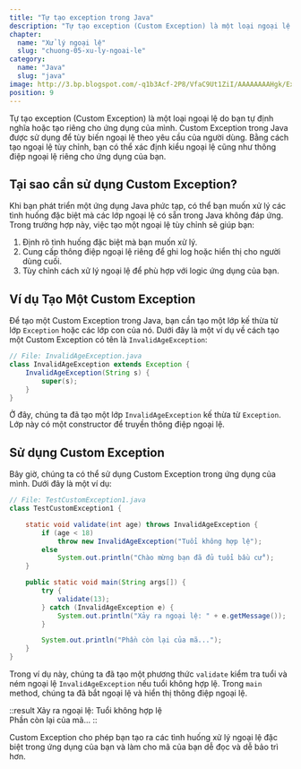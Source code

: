 ```yaml
---
title: "Tự tạo exception trong Java"
description: "Tự tạo exception (Custom Exception) là một loại ngoại lệ do bạn tự định nghĩa hoặc tạo riêng cho ứng dụng của mình. Custom Exception trong Java được sử dụng để tùy biến ngoại lệ theo yêu cầu của người dùng. Bằng cách tạo ngoại lệ tùy chỉnh, bạn có thể xác định kiểu ngoại lệ cũng như thông điệp ngoại lệ riêng cho ứng dụng của bạn."
chapter:
  name: "Xử lý ngoại lệ"
  slug: "chuong-05-xu-ly-ngoai-le"
category:
  name: "Java"
  slug: "java"
image: http://3.bp.blogspot.com/-q1b3Acf-2P8/VfaC9Ut1ZiI/AAAAAAAAHgk/Ex0j4ze5FSk/s1600/ExceptionClassHierarchy.png
position: 9
---
```


Tự tạo exception (Custom Exception) là một loại ngoại lệ do bạn tự định nghĩa hoặc tạo riêng cho ứng dụng của mình. Custom Exception trong Java được sử dụng để tùy biến ngoại lệ theo yêu cầu của người dùng. Bằng cách tạo ngoại lệ tùy chỉnh, bạn có thể xác định kiểu ngoại lệ cũng như thông điệp ngoại lệ riêng cho ứng dụng của bạn.

## Tại sao cần sử dụng Custom Exception?

Khi bạn phát triển một ứng dụng Java phức tạp, có thể bạn muốn xử lý các tình huống đặc biệt mà các lớp ngoại lệ có sẵn trong Java không đáp ứng. Trong trường hợp này, việc tạo một ngoại lệ tùy chỉnh sẽ giúp bạn:

1. Định rõ tình huống đặc biệt mà bạn muốn xử lý.
2. Cung cấp thông điệp ngoại lệ riêng để ghi log hoặc hiển thị cho người dùng cuối.
3. Tùy chỉnh cách xử lý ngoại lệ để phù hợp với logic ứng dụng của bạn.

## Ví dụ Tạo Một Custom Exception

Để tạo một Custom Exception trong Java, bạn cần tạo một lớp kế thừa từ lớp `Exception` hoặc các lớp con của nó. Dưới đây là một ví dụ về cách tạo một Custom Exception có tên là `InvalidAgeException`:

```java
// File: InvalidAgeException.java
class InvalidAgeException extends Exception {
    InvalidAgeException(String s) {
        super(s);
    }
}
```

Ở đây, chúng ta đã tạo một lớp `InvalidAgeException` kế thừa từ `Exception`. Lớp này có một constructor để truyền thông điệp ngoại lệ.

## Sử dụng Custom Exception

Bây giờ, chúng ta có thể sử dụng Custom Exception trong ứng dụng của mình. Dưới đây là một ví dụ:

```java
// File: TestCustomException1.java
class TestCustomException1 {

    static void validate(int age) throws InvalidAgeException {
        if (age < 18)
            throw new InvalidAgeException("Tuổi không hợp lệ");
        else
            System.out.println("Chào mừng bạn đã đủ tuổi bầu cử");
    }

    public static void main(String args[]) {
        try {
            validate(13);
        } catch (InvalidAgeException e) {
            System.out.println("Xảy ra ngoại lệ: " + e.getMessage());
        }

        System.out.println("Phần còn lại của mã...");
    }
}
```

Trong ví dụ này, chúng ta đã tạo một phương thức `validate` kiểm tra tuổi và ném ngoại lệ `InvalidAgeException` nếu tuổi không hợp lệ. Trong `main` method, chúng ta đã bắt ngoại lệ và hiển thị thông điệp ngoại lệ.

::result
Xảy ra ngoại lệ: Tuổi không hợp lệ</br>
Phần còn lại của mã...
::

Custom Exception cho phép bạn tạo ra các tình huống xử lý ngoại lệ đặc biệt trong ứng dụng của bạn và làm cho mã của bạn dễ đọc và dễ bảo trì hơn.

